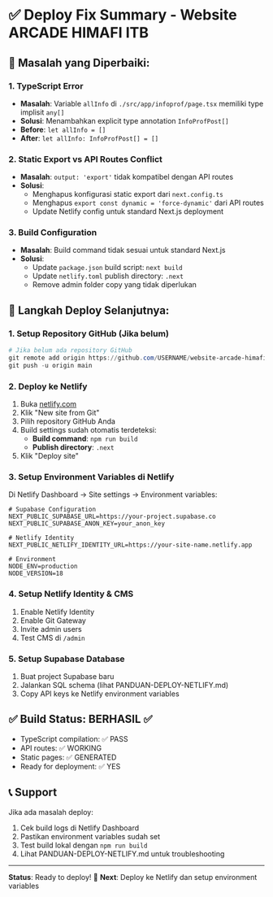 # ✅ Deploy Fix Summary - Website ARCADE HIMAFI ITB

## 🔧 Masalah yang Diperbaiki:

### 1. **TypeScript Error** 
- **Masalah**: Variable `allInfo` di `./src/app/infoprof/page.tsx` memiliki type implisit `any[]`
- **Solusi**: Menambahkan explicit type annotation `InfoProfPost[]`
- **Before**: `let allInfo = []`
- **After**: `let allInfo: InfoProfPost[] = []`

### 2. **Static Export vs API Routes Conflict**
- **Masalah**: `output: 'export'` tidak kompatibel dengan API routes
- **Solusi**: 
  - Menghapus konfigurasi static export dari `next.config.ts`
  - Menghapus `export const dynamic = 'force-dynamic'` dari API routes
  - Update Netlify config untuk standard Next.js deployment

### 3. **Build Configuration**
- **Masalah**: Build command tidak sesuai untuk standard Next.js
- **Solusi**: 
  - Update `package.json` build script: `next build`
  - Update `netlify.toml` publish directory: `.next`
  - Remove admin folder copy yang tidak diperlukan

## 🚀 Langkah Deploy Selanjutnya:

### 1. **Setup Repository GitHub** (Jika belum)
```powershell
# Jika belum ada repository GitHub
git remote add origin https://github.com/USERNAME/website-arcade-himafi.git
git push -u origin main
```

### 2. **Deploy ke Netlify**
1. Buka [netlify.com](https://netlify.com)
2. Klik "New site from Git"
3. Pilih repository GitHub Anda
4. Build settings sudah otomatis terdeteksi:
   - **Build command**: `npm run build`
   - **Publish directory**: `.next`
5. Klik "Deploy site"

### 3. **Setup Environment Variables di Netlify**
Di Netlify Dashboard → Site settings → Environment variables:
```env
# Supabase Configuration
NEXT_PUBLIC_SUPABASE_URL=https://your-project.supabase.co
NEXT_PUBLIC_SUPABASE_ANON_KEY=your_anon_key

# Netlify Identity
NEXT_PUBLIC_NETLIFY_IDENTITY_URL=https://your-site-name.netlify.app

# Environment
NODE_ENV=production
NODE_VERSION=18
```

### 4. **Setup Netlify Identity & CMS**
1. Enable Netlify Identity
2. Enable Git Gateway
3. Invite admin users
4. Test CMS di `/admin`

### 5. **Setup Supabase Database**
1. Buat project Supabase baru
2. Jalankan SQL schema (lihat PANDUAN-DEPLOY-NETLIFY.md)
3. Copy API keys ke Netlify environment variables

## ✅ **Build Status**: BERHASIL ✅
- TypeScript compilation: ✅ PASS
- API routes: ✅ WORKING  
- Static pages: ✅ GENERATED
- Ready for deployment: ✅ YES

## 📞 **Support**
Jika ada masalah deploy:
1. Cek build logs di Netlify Dashboard
2. Pastikan environment variables sudah set
3. Test build lokal dengan `npm run build`
4. Lihat PANDUAN-DEPLOY-NETLIFY.md untuk troubleshooting

---
**Status**: Ready to deploy! 🚀
**Next**: Deploy ke Netlify dan setup environment variables
